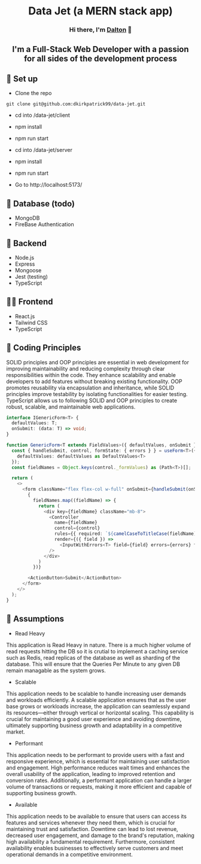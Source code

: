 <h1 align="center">
Data Jet (a MERN stack app)
</h1> 

<h3 align="center">
Hi there, I'm <a href="https://daltonkirkpatrick.com/" target="_blank" rel="noreferrer">Dalton</a> 👋
</h3>

<h2 align="center">
I'm a Full-Stack Web Developer with a passion for all sides of the development process
</h2> 

## 🎒 Set up

- Clone the repo
```git
git clone git@github.com:dkirkpatrick99/data-jet.git
```
- cd into /data-jet/client
- npm install
- npm run start
- cd into /data-jet/server
- npm install
- npm run start

- Go to http://localhost:5173/

## 🎒 Database (todo)

- MongoDB
- FireBase Authentication

## 🚦 Backend

- Node.js
- Express
- Mongoose
- Jest (testing)
- TypeScript

## 👨‍🎨 Frontend

- React.js
- Tailwind CSS
- TypeScript

## 💼 Coding Principles 

<p>
SOLID principles and OOP principles are essential in web development for improving maintainability and reducing complexity through clear responsibilities within the code. They enhance scalability and enable developers to add features without breaking existing functionality. OOP promotes reusability via encapsulation and inheritance, while SOLID principles improve testability by isolating functionalities for easier testing. TypeScript allows us to following SOLID and OOP principles to create robust, scalable, and maintainable web applications.
</p>

```typescript
interface IGenericForm<T> {
  defaultValues: T;
  onSubmit: (data: T) => void;
}

function GenericForm<T extends FieldValues>({ defaultValues, onSubmit }: IGenericForm<T>) {
  const { handleSubmit, control, formState: { errors } } = useForm<T>({
    defaultValues: defaultValues as DefaultValues<T>
  });
  const fieldNames = Object.keys(control._formValues) as (Path<T>)[];

  return (
    <>
      <form className="flex flex-col w-full" onSubmit={handleSubmit(onSubmit)}>
        {
          fieldNames.map((fieldName) => {
            return (
              <div key={fieldName} className="mb-8">
                <Controller
                  name={fieldName}
                  control={control}
                  rules={{ required: `${camelCaseToTitleCase(fieldName)} is required`, maxLength: 32 }}
                  render={({ field }) =>
                    <InputWithErrors<T> field={field} errors={errors} fieldName={camelCaseToTitleCase(fieldName)} />}
                />
              </div>
            )
          })}

        <ActionButton>Submit</ActionButton>
      </form>
    </>
  );
}
```
## 💼 Assumptions
- Read Heavy
<p>This application is Read Heavy in nature. There is a much higher volume of read requests hitting the DB so it is crutial to implement a caching service such as Redis, read replicas of the database as well as sharding of the database. This will ensure that the Queries Per Minute to any given DB remain managable as the system grows. </p>

- Scalable
<p>This application needs to be scalable to handle increasing user demands and workloads efficiently. A scalable application ensures that as the user base grows or workloads increase, the application can seamlessly expand its resources—either through vertical or horizontal scaling. This capability is crucial for maintaining a good user experience and avoiding downtime, ultimately supporting business growth and adaptability in a competitive market.</p>

- Performant
<p>This application needs to be performant to provide users with a fast and responsive experience, which is essential for maintaining user satisfaction and engagement. High performance reduces wait times and enhances the overall usability of the application, leading to improved retention and conversion rates. Additionally, a performant application can handle a larger volume of transactions or requests, making it more efficient and capable of supporting business growth.</p>

- Available
<p>This application needs to be available to ensure that users can access its features and services whenever they need them, which is crucial for maintaining trust and satisfaction. Downtime can lead to lost revenue, decreased user engagement, and damage to the brand's reputation, making high availability a fundamental requirement. Furthermore, consistent availability enables businesses to effectively serve customers and meet operational demands in a competitive environment.</p>
